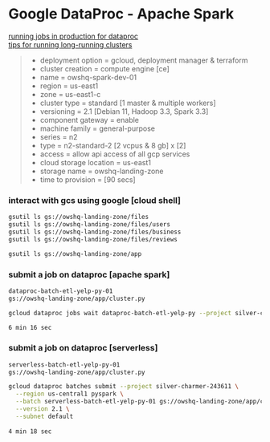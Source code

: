 # Google DataProc - Apache Spark

[running jobs in production for dataproc](https://cloud.google.com/blog/products/data-analytics/7-best-practices-for-running-cloud-dataproc-in-production)  
[tips for running long-running clusters](https://cloud.google.com/blog/products/data-analytics/10-tips-for-building-long-running-clusters-using-cloud-dataproc)  

> * deployment option = gcloud, deployment manager & terraform
> * cluster creation = compute engine [ce]
> * name = owshq-spark-dev-01
> * region = us-east1
> * zone = us-east1-c
> * cluster type = standard [1 master & multiple workers]
> * versioning = 2.1 [Debian 11, Hadoop 3.3, Spark 3.3]
> * component gateway = enable
> * machine family = general-purpose
> * series = n2
> * type = n2-standard-2 [2 vcpus & 8 gb] x [2]
> * access = allow api access of all gcp services
> * cloud storage location = us-east1
> * storage name = owshq-landing-zone
> * time to provision = [90 secs]

### interact with gcs using google [cloud shell]
```sh 
gsutil ls gs://owshq-landing-zone/files
gsutil ls gs://owshq-landing-zone/files/users
gsutil ls gs://owshq-landing-zone/files/business
gsutil ls gs://owshq-landing-zone/files/reviews

gsutil ls gs://owshq-landing-zone/app
```

### submit a job on dataproc [apache spark]
```sh
dataproc-batch-etl-yelp-py-01
gs://owshq-landing-zone/app/cluster.py

gcloud dataproc jobs wait dataproc-batch-etl-yelp-py --project silver-charmer-243611 --region us-east1

6 min 16 sec
```

### submit a job on dataproc [serverless]
```sh
serverless-batch-etl-yelp-py-01
gs://owshq-landing-zone/app/cluster.py

gcloud dataproc batches submit --project silver-charmer-243611 \
  --region us-central1 pyspark \
  --batch serverless-batch-etl-yelp-py-01 gs://owshq-landing-zone/app/cluster.py \
  --version 2.1 \
  --subnet default
  
4 min 18 sec
```
